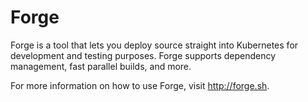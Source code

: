 # Forge

Forge is a tool that lets you deploy source straight into Kubernetes for development and testing purposes. Forge supports dependency management, fast parallel builds, and more.

For more information on how to use Forge, visit http://forge.sh.
